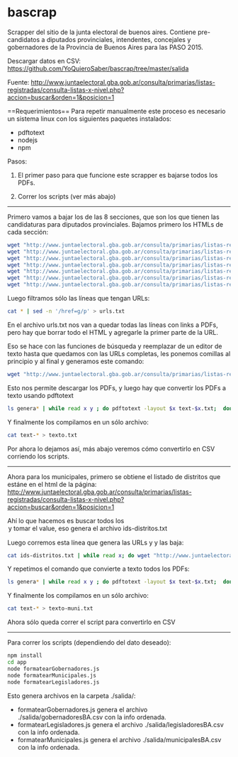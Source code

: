 # bascrap
Scrapper del sitio de la junta electoral de buenos aires. Contiene pre-candidatos a diputados provinciales, intendentes, concejales y gobernadores de la Provincia de Buenos Aires para las PASO 2015.

Descargar datos en CSV: https://github.com/YoQuieroSaber/bascrap/tree/master/salida

Fuente: http://www.juntaelectoral.gba.gob.ar/consulta/primarias/listas-registradas/consulta-listas-x-nivel.php?accion=buscar&orden=1&posicion=1

==Requerimientos==
Para repetir manualmente este proceso es necesario un sistema linux con los siguientes paquetes instalados:
* pdftotext
* nodejs
* npm

Pasos:

1) El primer paso para que funcione este scrapper es bajarse todos los PDFs.

2) Correr los scripts (ver más abajo)

----

Primero vamos a bajar los de las 8 secciones, que son los que tienen las candidaturas para diputados provinciales.
Bajamos primero los HTMLs de cada sección:
```bash
wget "http://www.juntaelectoral.gba.gob.ar/consulta/primarias/listas-registradas/consulta-listas-x-nivel.php?accion=requerir&orden=1&niveles=2&distri=000&secciones=2"
wget "http://www.juntaelectoral.gba.gob.ar/consulta/primarias/listas-registradas/consulta-listas-x-nivel.php?accion=requerir&orden=1&niveles=2&distri=000&secciones=3"
wget "http://www.juntaelectoral.gba.gob.ar/consulta/primarias/listas-registradas/consulta-listas-x-nivel.php?accion=requerir&orden=1&niveles=2&distri=000&secciones=4"
wget "http://www.juntaelectoral.gba.gob.ar/consulta/primarias/listas-registradas/consulta-listas-x-nivel.php?accion=requerir&orden=1&niveles=2&distri=000&secciones=5"
wget "http://www.juntaelectoral.gba.gob.ar/consulta/primarias/listas-registradas/consulta-listas-x-nivel.php?accion=requerir&orden=1&niveles=2&distri=000&secciones=6"
wget "http://www.juntaelectoral.gba.gob.ar/consulta/primarias/listas-registradas/consulta-listas-x-nivel.php?accion=requerir&orden=1&niveles=2&distri=000&secciones=7"
wget "http://www.juntaelectoral.gba.gob.ar/consulta/primarias/listas-registradas/consulta-listas-x-nivel.php?accion=requerir&orden=1&niveles=2&distri=000&secciones=8"
```

Luego filtramos sólo las líneas que tengan URLs:

```bash
cat * | sed -n '/href=g/p' > urls.txt
```

En el archivo urls.txt nos van a quedar todas las líneas con links a PDFs, pero hay que borrar todo el HTML y agregarle la primer parte de la URL.

Eso se hace con las funciones de búsqueda y reemplazar de un editor de texto hasta que quedamos con las URLs completas, les ponemos comillas al principio y al final y generamos este comando:

```bash
wget "http://www.juntaelectoral.gba.gob.ar/consulta/primarias/listas-registradas/genera-pdf.php?d=000&s=1&n=9&p=5053" "http://www.juntaelectoral.gba.gob.ar/consulta/primarias/listas-registradas/genera-pdf.php?d=000&s=1&n=15&p=5055" "http://www.juntaelectoral.gba.gob.ar/consulta/primarias/listas-registradas/genera-pdf.php?d=000&s=1&n=86&p=5057" "http://www.juntaelectoral.gba.gob.ar/consulta/primarias/listas-registradas/genera-pdf.php?d=000&s=1&n=70&p=5058" "http://www.juntaelectoral.gba.gob.ar/consulta/primarias/listas-registradas/genera-pdf.php?d=000&s=1&n=72&p=5058" "http://www.juntaelectoral.gba.gob.ar/consulta/primarias/listas-registradas/genera-pdf.php?d=000&s=1&n=62&p=5059" "http://www.juntaelectoral.gba.gob.ar/consulta/primarias/listas-registradas/genera-pdf.php?d=000&s=1&n=76&p=5060" "http://www.juntaelectoral.gba.gob.ar/consulta/primarias/listas-registradas/genera-pdf.php?d=000&s=1&n=73&p=5062" "http://www.juntaelectoral.gba.gob.ar/consulta/primarias/listas-registradas/genera-pdf.php?d=000&s=1&n=75&p=5062" "http://www.juntaelectoral.gba.gob.ar/consulta/primarias/listas-registradas/genera-pdf.php?d=000&s=1&n=71&p=765" "http://www.juntaelectoral.gba.gob.ar/consulta/primarias/listas-registradas/genera-pdf.php?d=000&s=1&n=56&p=778" "http://www.juntaelectoral.gba.gob.ar/consulta/primarias/listas-registradas/genera-pdf.php?d=000&s=1&n=44&p=786" "http://www.juntaelectoral.gba.gob.ar/consulta/primarias/listas-registradas/genera-pdf.php?d=000&s=1&n=110&p=795" "http://www.juntaelectoral.gba.gob.ar/consulta/primarias/listas-registradas/genera-pdf.php?d=000&s=1&n=55&p=805" "http://www.juntaelectoral.gba.gob.ar/consulta/primarias/listas-registradas/genera-pdf.php?d=000&s=2&n=9&p=5053" "http://www.juntaelectoral.gba.gob.ar/consulta/primarias/listas-registradas/genera-pdf.php?d=000&s=2&n=15&p=5055" "http://www.juntaelectoral.gba.gob.ar/consulta/primarias/listas-registradas/genera-pdf.php?d=000&s=2&n=86&p=5057" "http://www.juntaelectoral.gba.gob.ar/consulta/primarias/listas-registradas/genera-pdf.php?d=000&s=2&n=70&p=5058" "http://www.juntaelectoral.gba.gob.ar/consulta/primarias/listas-registradas/genera-pdf.php?d=000&s=2&n=72&p=5058" "http://www.juntaelectoral.gba.gob.ar/consulta/primarias/listas-registradas/genera-pdf.php?d=000&s=2&n=62&p=5059" "http://www.juntaelectoral.gba.gob.ar/consulta/primarias/listas-registradas/genera-pdf.php?d=000&s=2&n=76&p=5060" "http://www.juntaelectoral.gba.gob.ar/consulta/primarias/listas-registradas/genera-pdf.php?d=000&s=2&n=73&p=5062" "http://www.juntaelectoral.gba.gob.ar/consulta/primarias/listas-registradas/genera-pdf.php?d=000&s=2&n=75&p=5062" "http://www.juntaelectoral.gba.gob.ar/consulta/primarias/listas-registradas/genera-pdf.php?d=000&s=2&n=56&p=778" "http://www.juntaelectoral.gba.gob.ar/consulta/primarias/listas-registradas/genera-pdf.php?d=000&s=2&n=44&p=786" "http://www.juntaelectoral.gba.gob.ar/consulta/primarias/listas-registradas/genera-pdf.php?d=000&s=2&n=55&p=805" "http://www.juntaelectoral.gba.gob.ar/consulta/primarias/listas-registradas/genera-pdf.php?d=000&s=3&n=9&p=5053" "http://www.juntaelectoral.gba.gob.ar/consulta/primarias/listas-registradas/genera-pdf.php?d=000&s=3&n=15&p=5055" "http://www.juntaelectoral.gba.gob.ar/consulta/primarias/listas-registradas/genera-pdf.php?d=000&s=3&n=86&p=5057" "http://www.juntaelectoral.gba.gob.ar/consulta/primarias/listas-registradas/genera-pdf.php?d=000&s=3&n=70&p=5058" "http://www.juntaelectoral.gba.gob.ar/consulta/primarias/listas-registradas/genera-pdf.php?d=000&s=3&n=72&p=5058" "http://www.juntaelectoral.gba.gob.ar/consulta/primarias/listas-registradas/genera-pdf.php?d=000&s=3&n=62&p=5059" "http://www.juntaelectoral.gba.gob.ar/consulta/primarias/listas-registradas/genera-pdf.php?d=000&s=3&n=76&p=5060" "http://www.juntaelectoral.gba.gob.ar/consulta/primarias/listas-registradas/genera-pdf.php?d=000&s=3&n=73&p=5062" "http://www.juntaelectoral.gba.gob.ar/consulta/primarias/listas-registradas/genera-pdf.php?d=000&s=3&n=75&p=5062" "http://www.juntaelectoral.gba.gob.ar/consulta/primarias/listas-registradas/genera-pdf.php?d=000&s=3&n=71&p=765" "http://www.juntaelectoral.gba.gob.ar/consulta/primarias/listas-registradas/genera-pdf.php?d=000&s=3&n=56&p=778" "http://www.juntaelectoral.gba.gob.ar/consulta/primarias/listas-registradas/genera-pdf.php?d=000&s=3&n=44&p=786" "http://www.juntaelectoral.gba.gob.ar/consulta/primarias/listas-registradas/genera-pdf.php?d=000&s=3&n=110&p=795" "http://www.juntaelectoral.gba.gob.ar/consulta/primarias/listas-registradas/genera-pdf.php?d=000&s=3&n=55&p=805" "http://www.juntaelectoral.gba.gob.ar/consulta/primarias/listas-registradas/genera-pdf.php?d=000&s=4&n=9&p=5053" "http://www.juntaelectoral.gba.gob.ar/consulta/primarias/listas-registradas/genera-pdf.php?d=000&s=4&n=15&p=5055" "http://www.juntaelectoral.gba.gob.ar/consulta/primarias/listas-registradas/genera-pdf.php?d=000&s=4&n=86&p=5057" "http://www.juntaelectoral.gba.gob.ar/consulta/primarias/listas-registradas/genera-pdf.php?d=000&s=4&n=70&p=5058" "http://www.juntaelectoral.gba.gob.ar/consulta/primarias/listas-registradas/genera-pdf.php?d=000&s=4&n=72&p=5058" "http://www.juntaelectoral.gba.gob.ar/consulta/primarias/listas-registradas/genera-pdf.php?d=000&s=4&n=62&p=5059" "http://www.juntaelectoral.gba.gob.ar/consulta/primarias/listas-registradas/genera-pdf.php?d=000&s=4&n=76&p=5060" "http://www.juntaelectoral.gba.gob.ar/consulta/primarias/listas-registradas/genera-pdf.php?d=000&s=4&n=73&p=5062" "http://www.juntaelectoral.gba.gob.ar/consulta/primarias/listas-registradas/genera-pdf.php?d=000&s=4&n=75&p=5062" "http://www.juntaelectoral.gba.gob.ar/consulta/primarias/listas-registradas/genera-pdf.php?d=000&s=4&n=56&p=778" "http://www.juntaelectoral.gba.gob.ar/consulta/primarias/listas-registradas/genera-pdf.php?d=000&s=4&n=44&p=786" "http://www.juntaelectoral.gba.gob.ar/consulta/primarias/listas-registradas/genera-pdf.php?d=000&s=4&n=55&p=805" "http://www.juntaelectoral.gba.gob.ar/consulta/primarias/listas-registradas/genera-pdf.php?d=000&s=5&n=21&p=128" "http://www.juntaelectoral.gba.gob.ar/consulta/primarias/listas-registradas/genera-pdf.php?d=000&s=5&n=9&p=5053" "http://www.juntaelectoral.gba.gob.ar/consulta/primarias/listas-registradas/genera-pdf.php?d=000&s=5&n=15&p=5055" "http://www.juntaelectoral.gba.gob.ar/consulta/primarias/listas-registradas/genera-pdf.php?d=000&s=5&n=86&p=5057" "http://www.juntaelectoral.gba.gob.ar/consulta/primarias/listas-registradas/genera-pdf.php?d=000&s=5&n=70&p=5058" "http://www.juntaelectoral.gba.gob.ar/consulta/primarias/listas-registradas/genera-pdf.php?d=000&s=5&n=72&p=5058" "http://www.juntaelectoral.gba.gob.ar/consulta/primarias/listas-registradas/genera-pdf.php?d=000&s=5&n=62&p=5059" "http://www.juntaelectoral.gba.gob.ar/consulta/primarias/listas-registradas/genera-pdf.php?d=000&s=5&n=76&p=5060" "http://www.juntaelectoral.gba.gob.ar/consulta/primarias/listas-registradas/genera-pdf.php?d=000&s=5&n=73&p=5062" "http://www.juntaelectoral.gba.gob.ar/consulta/primarias/listas-registradas/genera-pdf.php?d=000&s=5&n=75&p=5062" "http://www.juntaelectoral.gba.gob.ar/consulta/primarias/listas-registradas/genera-pdf.php?d=000&s=5&n=56&p=778" "http://www.juntaelectoral.gba.gob.ar/consulta/primarias/listas-registradas/genera-pdf.php?d=000&s=5&n=44&p=786" "http://www.juntaelectoral.gba.gob.ar/consulta/primarias/listas-registradas/genera-pdf.php?d=000&s=5&n=110&p=795" "http://www.juntaelectoral.gba.gob.ar/consulta/primarias/listas-registradas/genera-pdf.php?d=000&s=5&n=55&p=805" "http://www.juntaelectoral.gba.gob.ar/consulta/primarias/listas-registradas/genera-pdf.php?d=000&s=6&n=9&p=5053" "http://www.juntaelectoral.gba.gob.ar/consulta/primarias/listas-registradas/genera-pdf.php?d=000&s=6&n=15&p=5055" "http://www.juntaelectoral.gba.gob.ar/consulta/primarias/listas-registradas/genera-pdf.php?d=000&s=6&n=86&p=5057" "http://www.juntaelectoral.gba.gob.ar/consulta/primarias/listas-registradas/genera-pdf.php?d=000&s=6&n=70&p=5058" "http://www.juntaelectoral.gba.gob.ar/consulta/primarias/listas-registradas/genera-pdf.php?d=000&s=6&n=72&p=5058" "http://www.juntaelectoral.gba.gob.ar/consulta/primarias/listas-registradas/genera-pdf.php?d=000&s=6&n=62&p=5059" "http://www.juntaelectoral.gba.gob.ar/consulta/primarias/listas-registradas/genera-pdf.php?d=000&s=6&n=76&p=5060" "http://www.juntaelectoral.gba.gob.ar/consulta/primarias/listas-registradas/genera-pdf.php?d=000&s=6&n=73&p=5062" "http://www.juntaelectoral.gba.gob.ar/consulta/primarias/listas-registradas/genera-pdf.php?d=000&s=6&n=74&p=5062" "http://www.juntaelectoral.gba.gob.ar/consulta/primarias/listas-registradas/genera-pdf.php?d=000&s=6&n=56&p=778" "http://www.juntaelectoral.gba.gob.ar/consulta/primarias/listas-registradas/genera-pdf.php?d=000&s=6&n=44&p=786" "http://www.juntaelectoral.gba.gob.ar/consulta/primarias/listas-registradas/genera-pdf.php?d=000&s=6&n=55&p=805" "http://www.juntaelectoral.gba.gob.ar/consulta/primarias/listas-registradas/genera-pdf.php?d=000&s=7&n=9&p=5053" "http://www.juntaelectoral.gba.gob.ar/consulta/primarias/listas-registradas/genera-pdf.php?d=000&s=7&n=15&p=5055" "http://www.juntaelectoral.gba.gob.ar/consulta/primarias/listas-registradas/genera-pdf.php?d=000&s=7&n=86&p=5057" "http://www.juntaelectoral.gba.gob.ar/consulta/primarias/listas-registradas/genera-pdf.php?d=000&s=7&n=70&p=5058" "http://www.juntaelectoral.gba.gob.ar/consulta/primarias/listas-registradas/genera-pdf.php?d=000&s=7&n=72&p=5058" "http://www.juntaelectoral.gba.gob.ar/consulta/primarias/listas-registradas/genera-pdf.php?d=000&s=7&n=62&p=5059" "http://www.juntaelectoral.gba.gob.ar/consulta/primarias/listas-registradas/genera-pdf.php?d=000&s=7&n=76&p=5060" "http://www.juntaelectoral.gba.gob.ar/consulta/primarias/listas-registradas/genera-pdf.php?d=000&s=7&n=73&p=5062" "http://www.juntaelectoral.gba.gob.ar/consulta/primarias/listas-registradas/genera-pdf.php?d=000&s=7&n=56&p=778" "http://www.juntaelectoral.gba.gob.ar/consulta/primarias/listas-registradas/genera-pdf.php?d=000&s=7&n=44&p=786" "http://www.juntaelectoral.gba.gob.ar/consulta/primarias/listas-registradas/genera-pdf.php?d=000&s=7&n=55&p=805" "http://www.juntaelectoral.gba.gob.ar/consulta/primarias/listas-registradas/genera-pdf.php?d=000&s=8&n=9&p=5053" "http://www.juntaelectoral.gba.gob.ar/consulta/primarias/listas-registradas/genera-pdf.php?d=000&s=8&n=16&p=5055" "http://www.juntaelectoral.gba.gob.ar/consulta/primarias/listas-registradas/genera-pdf.php?d=000&s=8&n=17&p=5055" "http://www.juntaelectoral.gba.gob.ar/consulta/primarias/listas-registradas/genera-pdf.php?d=000&s=8&n=18&p=5055" "http://www.juntaelectoral.gba.gob.ar/consulta/primarias/listas-registradas/genera-pdf.php?d=000&s=8&n=19&p=5055" "http://www.juntaelectoral.gba.gob.ar/consulta/primarias/listas-registradas/genera-pdf.php?d=000&s=8&n=132&p=5055" "http://www.juntaelectoral.gba.gob.ar/consulta/primarias/listas-registradas/genera-pdf.php?d=000&s=8&n=86&p=5057" "http://www.juntaelectoral.gba.gob.ar/consulta/primarias/listas-registradas/genera-pdf.php?d=000&s=8&n=70&p=5058" "http://www.juntaelectoral.gba.gob.ar/consulta/primarias/listas-registradas/genera-pdf.php?d=000&s=8&n=72&p=5058" "http://www.juntaelectoral.gba.gob.ar/consulta/primarias/listas-registradas/genera-pdf.php?d=000&s=8&n=62&p=5059" "http://www.juntaelectoral.gba.gob.ar/consulta/primarias/listas-registradas/genera-pdf.php?d=000&s=8&n=76&p=5060" "http://www.juntaelectoral.gba.gob.ar/consulta/primarias/listas-registradas/genera-pdf.php?d=000&s=8&n=111&p=5060" "http://www.juntaelectoral.gba.gob.ar/consulta/primarias/listas-registradas/genera-pdf.php?d=000&s=8&n=73&p=5062" "http://www.juntaelectoral.gba.gob.ar/consulta/primarias/listas-registradas/genera-pdf.php?d=000&s=8&n=75&p=5062" "http://www.juntaelectoral.gba.gob.ar/consulta/primarias/listas-registradas/genera-pdf.php?d=000&s=8&n=71&p=765" "http://www.juntaelectoral.gba.gob.ar/consulta/primarias/listas-registradas/genera-pdf.php?d=000&s=8&n=56&p=778" "http://www.juntaelectoral.gba.gob.ar/consulta/primarias/listas-registradas/genera-pdf.php?d=000&s=8&n=44&p=786" "http://www.juntaelectoral.gba.gob.ar/consulta/primarias/listas-registradas/genera-pdf.php?d=000&s=8&n=110&p=795" "http://www.juntaelectoral.gba.gob.ar/consulta/primarias/listas-registradas/genera-pdf.php?d=000&s=8&n=55&p=805" 
```

Esto nos permite descargar los PDFs, y luego hay que convertir los PDFs a texto usando pdftotext

```bash
ls genera* | while read x y ; do pdftotext -layout $x text-$x.txt;  done
```

Y finalmente los compilamos en un sólo archivo:

```bash
cat text-* > texto.txt
```

Por ahora lo dejamos así, más abajo veremos cómo convertirlo en CSV corriendo los scripts.


---

Ahora para los municipales, primero se obtiene el listado de distritos que estáne en el html de la página:
http://www.juntaelectoral.gba.gob.ar/consulta/primarias/listas-registradas/consulta-listas-x-nivel.php?accion=buscar&orden=1&posicion=1

Ahí lo que hacemos es buscar todos los <option> y tomar el value, eso genera el archivo ids-distritos.txt

Luego corremos esta línea que genera las URLs y y las baja:

```bash
cat ids-distritos.txt | while read x; do wget "http://www.juntaelectoral.gba.gob.ar/consulta/primarias/listas-registradas/consulta-listas-x-nivel.php?accion=requerir&orden=1&niveles=3&secciones=${x:0:1}&distri=${x:1:3}"; done;
```

Y repetimos el comando que convierte a texto todos los PDFs:

```bash
ls genera* | while read x y ; do pdftotext -layout $x text-$x.txt;  done
```

Y finalmente los compilamos en un sólo archivo:

```bash
cat text-* > texto-muni.txt
```

Ahora sólo queda correr el script para convertirlo en CSV



---

Para correr los scripts (dependiendo del dato deseado):

```bash
npm install
cd app
node formatearGobernadores.js
node formatearMunicipales.js
node formatearLegisladores.js
```

Esto genera archivos en la carpeta ./salida/:

 - formatearGobernadores.js genera el archivo ./salida/gobernadoresBA.csv con la info ordenada.
 - formatearLegisladores.js genera el archivo ./salida/legisladoresBA.csv con la info ordenada.
 - formatearMunicipales.js genera el archivo ./salida/municipalesBA.csv con la info ordenada.
